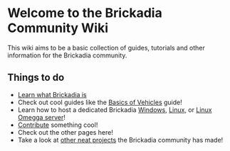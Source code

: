 # Welcome to the Brickadia Community Wiki

This wiki aims to be a basic collection of guides, tutorials and other information for the Brickadia community. 

## Things to do
- [Learn what Brickadia is](https://store.steampowered.com/app/2199420/Brickadia/)
- Check out cool guides like the [Basics of Vehicles](tutorials/basic-vehicle-guide/guide.md) guide!
- Learn how to host a dedicated Brickadia [Windows](tutorials/windows-server-guide/guide.md), [Linux](tutorials/linux-server-guide/guide.md), or [Linux Omegga server](tutorials/linux-server-guide/omegga-guide.md)!
- [Contribute](contributing.md) something cool!
- Check out the other pages here!
- Take a look at [other neat projects](https://github.com/brickadia-community) the Brickadia community has made!